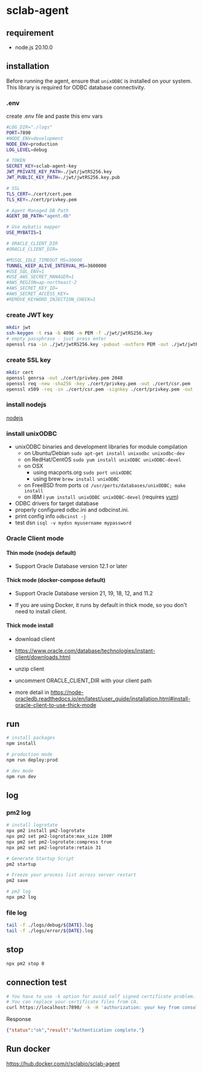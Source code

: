# sclab-agent

## requirement

* node.js 20.10.0

## installation

Before running the agent, ensure that `unixODBC` is installed on your system. This library is required for ODBC database connectivity.

### .env

create .env file and paste this env vars

~~~bash
#LOG_DIR="./logs"
PORT=7890
#NODE_ENV=development
NODE_ENV=production
LOG_LEVEL=debug

# TOKEN
SECRET_KEY=sclab-agent-key
JWT_PRIVATE_KEY_PATH=./jwt/jwtRS256.key
JWT_PUBLIC_KEY_PATH=./jwt/jwtRS256.key.pub

# SSL
TLS_CERT=./cert/cert.pem
TLS_KEY=./cert/privkey.pem

# Agent Managed DB Path
AGENT_DB_PATH="agent.db"

# Use mybatis mapper
USE_MYBATIS=1

# ORACLE_CLIENT_DIR
#ORACLE_CLIENT_DIR=

#MSSQL_IDLE_TIMEOUT_MS=30000
TUNNEL_KEEP_ALIVE_INTERVAL_MS=3600000
#USE_SQL_ENV=1
#USE_AWS_SECRET_MANAGER=1
#AWS_REGION=ap-northeast-2
#AWS_SECRET_KEY_ID=
#AWS_SECRET_ACCESS_KEY=
#REMOVE_KEYWORD_INJECTION_CHECK=1
~~~

### create JWT key

~~~bash
mkdir jwt
ssh-keygen -t rsa -b 4096 -m PEM -f ./jwt/jwtRS256.key
# empty passphrase - just press enter
openssl rsa -in ./jwt/jwtRS256.key -pubout -outform PEM -out ./jwt/jwtRS256.key.pub
~~~

### create SSL key

~~~bash
mkdir cert
openssl genrsa -out ./cert/privkey.pem 2048
openssl req -new -sha256 -key ./cert/privkey.pem -out ./cert/csr.pem
openssl x509 -req -in ./cert/csr.pem -signkey ./cert/privkey.pem -out ./cert/cert.pem
~~~

### install nodejs

[nodejs](https://nodejs.org/en)

### install unixODBC

* unixODBC binaries and development libraries for module compilation
  * on Ubuntu/Debian `sudo apt-get install unixodbc unixodbc-dev`
  * on RedHat/CentOS `sudo yum install unixODBC unixODBC-devel`
  * on OSX
    * using macports.org `sudo port unixODBC`
    * using brew `brew install unixODBC`
  * on FreeBSD from ports `cd /usr/ports/databases/unixODBC; make install`
  * on IBM i `yum install unixODBC unixODBC-devel` (requires [yum](http://ibm.biz/ibmi-rpms))
* ODBC drivers for target database
* properly configured odbc.ini and odbcinst.ini.
* print config info `odbcinst -j`
* test dsn `isql -v mydsn myusername mypassword`

### Oracle Client mode

#### Thin mode (nodejs default)

* Support Oracle Database version 12.1 or later

#### Thick mode (docker-compose default)

* Support Oracle Database version 21, 19, 18, 12, and 11.2

* If you are using Docker, it runs by default in thick mode, so you don't need to install client.

#### Thick mode install

* download client

* <https://www.oracle.com/database/technologies/instant-client/downloads.html>
* unzip client
* uncomment ORACLE_CLIENT_DIR with your client path
* more detail in <https://node-oracledb.readthedocs.io/en/latest/user_guide/installation.html#install-oracle-client-to-use-thick-mode>

## run

~~~bash
# install packages
npm install

# production mode
npm run deploy:prod

# dev mode
npm run dev
~~~

## log

### pm2 log

~~~bash
# install logrotate
npx pm2 install pm2-logrotate
npx pm2 set pm2-logrotate:max_size 100M
npx pm2 set pm2-logrotate:compress true
npx pm2 set pm2-logrotate:retain 31

# Generate Startup Script
pm2 startup

# Freeze your process list across server restart
pm2 save

# pm2 log
npx pm2 log
~~~

### file log

~~~bash
tail -f ./logs/debug/${DATE}.log
tail -f ./logs/error/${DATE}.log
~~~

## stop

~~~bash
npx pm2 stop 0
~~~

## connection test

~~~bash
# You have to use -k option for avoid self signed certificate problem.
# You can replace your certificate files from CA.
curl https://localhost:7890/ -k -H 'authorization: your key from console log'
~~~

Response

~~~json
{"status":"ok","result":"Authentication complete."}
~~~

## Run docker

<https://hub.docker.com/r/sclabio/sclab-agent>

